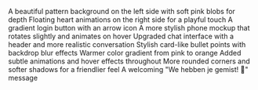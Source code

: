 A beautiful pattern background on the left side with soft pink blobs for depth
Floating heart animations on the right side for a playful touch
A gradient login button with an arrow icon
A more stylish phone mockup that rotates slightly and animates on hover
Upgraded chat interface with a header and more realistic conversation
Stylish card-like bullet points with backdrop blur effects
Warmer color gradient from pink to orange
Added subtle animations and hover effects throughout
More rounded corners and softer shadows for a friendlier feel
A welcoming "We hebben je gemist! 💖" message